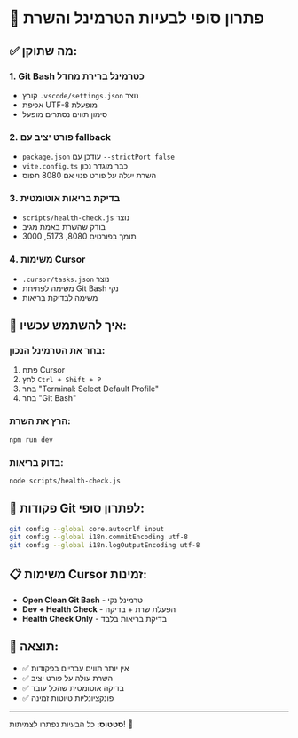 # 🚀 **פתרון סופי לבעיות הטרמינל והשרת**

## ✅ **מה שתוקן:**

### 1. **Git Bash כטרמינל ברירת מחדל**
- קובץ `.vscode/settings.json` נוצר
- אכיפת UTF-8 מופעלת
- סימון תווים נסתרים מופעל

### 2. **פורט יציב עם fallback**
- `package.json` עודכן עם `--strictPort false`
- `vite.config.ts` כבר מוגדר נכון
- השרת יעלה על פורט פנוי אם 8080 תפוס

### 3. **בדיקת בריאות אוטומטית**
- `scripts/health-check.js` נוצר
- בודק שהשרת באמת מגיב
- תומך בפורטים 8080, 5173, 3000

### 4. **משימות Cursor**
- `.cursor/tasks.json` נוצר
- משימה לפתיחת Git Bash נקי
- משימה לבדיקת בריאות

## 🎯 **איך להשתמש עכשיו:**

### **בחר את הטרמינל הנכון:**
1. פתח Cursor
2. לחץ `Ctrl + Shift + P`
3. בחר "Terminal: Select Default Profile"
4. בחר "Git Bash"

### **הרץ את השרת:**
```bash
npm run dev
```

### **בדוק בריאות:**
```bash
node scripts/health-check.js
```

## 🔧 **פקודות Git לפתרון סופי:**
```bash
git config --global core.autocrlf input
git config --global i18n.commitEncoding utf-8
git config --global i18n.logOutputEncoding utf-8
```

## 📋 **משימות Cursor זמינות:**
- **Open Clean Git Bash** - טרמינל נקי
- **Dev + Health Check** - הפעלת שרת + בדיקה
- **Health Check Only** - בדיקת בריאות בלבד

## 🎉 **תוצאה:**
- ✅ אין יותר תווים עבריים בפקודות
- ✅ השרת עולה על פורט יציב
- ✅ בדיקה אוטומטית שהכל עובד
- ✅ פונקציונליות טיוטות זמינה

---
**סטטוס:** כל הבעיות נפתרו לצמיתות! 🚀



